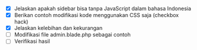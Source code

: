 - [x] Jelaskan apakah sidebar bisa tanpa JavaScript dalam bahasa Indonesia
- [x] Berikan contoh modifikasi kode menggunakan CSS saja (checkbox hack)
- [x] Jelaskan kelebihan dan kekurangan
- [ ] Modifikasi file admin.blade.php sebagai contoh
- [ ] Verifikasi hasil

